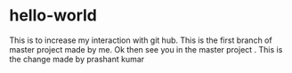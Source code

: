 # hello-world
This is to increase my interaction with git hub.
This is the first branch of master project made by me.
Ok then see you in the master project .
This is the change made by prashant kumar
